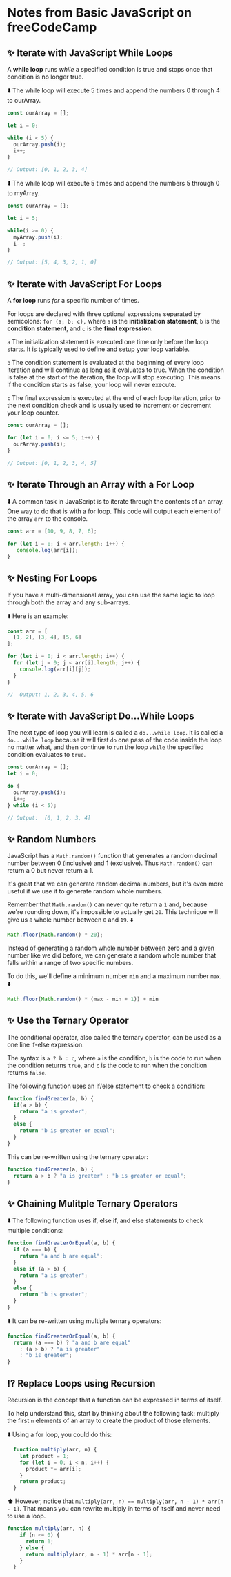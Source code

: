 # Notes from Basic JavaScript on freeCodeCamp

## ✨ Iterate with JavaScript While Loops

A **while loop** runs *while* a specified condition is true and stops once that condition is no longer true.

⬇️ The while loop will execute 5 times and append the numbers 0 through 4 to ourArray. 
```js
const ourArray = [];

let i = 0;

while (i < 5) {
  ourArray.push(i);
  i++;
}

// Output: [0, 1, 2, 3, 4]
```

⬇️ The while loop will execute 5 times and append the numbers 5 through 0 to myArray. 
```js
const ourArray = [];

let i = 5;

while(i >= 0) {
  myArray.push(i);
  i--;
}

// Output: [5, 4, 3, 2, 1, 0]
```


## ✨ Iterate with JavaScript For Loops

A **for loop** runs *for* a specific number of times.

For loops are declared with three optional expressions separated by semicolons: `for (a; b; c),` where `a` is the **initialization statement**, `b` is the **condition statement**, and `c` is the **final expression**.

`a` The initialization statement is executed one time only before the loop starts. It is typically used to define and setup your loop variable.

`b` The condition statement is evaluated at the beginning of every loop iteration and will continue as long as it evaluates to true. When the condition is false at the start of the iteration, the loop will stop executing. This means if the condition starts as false, your loop will never execute.

`c` The final expression is executed at the end of each loop iteration, prior to the next condition check and is usually used to increment or decrement your loop counter.

```js
const ourArray = [];

for (let i = 0; i <= 5; i++) {
  ourArray.push(i);
}

// Output: [0, 1, 2, 3, 4, 5]
```


## ✨ Iterate Through an Array with a For Loop

⬇️ A common task in JavaScript is to iterate through the contents of an array. One way to do that is with a for loop. This code will output each element of the array `arr` to the console.

```js
const arr = [10, 9, 8, 7, 6];

for (let i = 0; i < arr.length; i++) {
   console.log(arr[i]);
}
```

## ✨ Nesting For Loops

If you have a multi-dimensional array, you can use the same logic to loop through both the array and any sub-arrays. 

⬇️ Here is an example:
```js
const arr = [
  [1, 2], [3, 4], [5, 6]
];

for (let i = 0; i < arr.length; i++) {
  for (let j = 0; j < arr[i].length; j++) {
    console.log(arr[i][j]);
  }
}

//  Output: 1, 2, 3, 4, 5, 6
```

## ✨ Iterate with JavaScript Do...While Loops

The next type of loop you will learn is called a `do...while loop`. It is called a `do...while loop` because it will first `do` one pass of the code inside the loop no matter what, and then continue to run the loop `while` the specified condition evaluates to `true`.

```js
const ourArray = [];
let i = 0;

do {
  ourArray.push(i);
  i++;
} while (i < 5);

// Output:  [0, 1, 2, 3, 4]
```

## ✨ Random Numbers

JavaScript has a `Math.random()` function that generates a random decimal number between 0 (inclusive) and 1 (exclusive). Thus `Math.random()` can return a 0 but never return a 1.

It's great that we can generate random decimal numbers, but it's even more useful if we use it to generate random whole numbers.

Remember that `Math.random()` can never quite return a `1` and, because we're rounding down, it's impossible to actually get `20`. This technique will give us a whole number between `0` and `19`. ⬇️

```js
Math.floor(Math.random() * 20);
```

Instead of generating a random whole number between zero and a given number like we did before, we can generate a random whole number that falls within a range of two specific numbers.

To do this, we'll define a minimum number `min` and a maximum number `max`. ⬇️

```js
Math.floor(Math.random() * (max - min + 1)) + min
```

## ✨ Use the Ternary Operator 

The conditional operator, also called the ternary operator, can be used as a one line if-else expression.

The syntax is `a ? b : c`, where `a` is the condition, `b` is the code to run when the condition returns `true`, and `c` is the code to run when the condition returns `false`.

The following function uses an if/else statement to check a condition:
```js
function findGreater(a, b) {
  if(a > b) {
    return "a is greater";
  }
  else {
    return "b is greater or equal";
  }
}
```

This can be re-written using the ternary operator:
```js
function findGreater(a, b) {
  return a > b ? "a is greater" : "b is greater or equal";
}
```

## ✨ Chaining Mulitple Ternary Operators

⬇️ The following function uses if, else if, and else statements to check multiple conditions:
```js
function findGreaterOrEqual(a, b) {
  if (a === b) {
    return "a and b are equal";
  }
  else if (a > b) {
    return "a is greater";
  }
  else {
    return "b is greater";
  }
}
```
⬇️ It can be re-written using multiple ternary operators:
```js
function findGreaterOrEqual(a, b) {
  return (a === b) ? "a and b are equal" 
    : (a > b) ? "a is greater" 
    : "b is greater";
}
```

## ⁉️ Replace Loops using Recursion

Recursion is the concept that a function can be expressed in terms of itself. 

To help understand this, start by thinking about the following task: multiply the first `n` elements of an array to create the product of those elements. 

⬇️ Using a for loop, you could do this:
```js
  function multiply(arr, n) {
    let product = 1;
    for (let i = 0; i < n; i++) {
      product *= arr[i];
    }
    return product;
  }
```
⬆️ However, notice that `multiply(arr, n) == multiply(arr, n - 1) * arr[n - 1]`. That means you can rewrite multiply in terms of itself and never need to use a loop.

```js
function multiply(arr, n) {
    if (n <= 0) {
      return 1;
    } else {
      return multiply(arr, n - 1) * arr[n - 1];
    }
  }
```